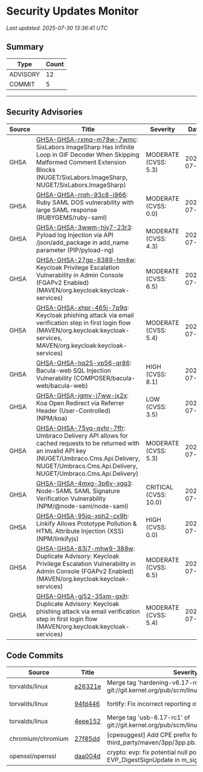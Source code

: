 # Security Updates Monitor

*Last updated: 2025-07-30 13:36:41 UTC*

## Summary
| Type | Count |
|------|-------|
| ADVISORY | 12 |
| COMMIT | 5 |

---

## Security Advisories

| Source | Title | Severity | Date |
|--------|-------|----------|------|
| GHSA | [GHSA-GHSA-rxmq-m78w-7wmc](https://github.com/advisories/GHSA-rxmq-m78w-7wmc): SixLabors ImageSharp Has Infinite Loop in GIF Decoder When Skipping Malformed Comment Extension Blocks (NUGET/SixLabors.ImageSharp, NUGET/SixLabors.ImageSharp) | MODERATE (CVSS: 5.3) | 2025-07-30 |
| GHSA | [GHSA-GHSA-rrqh-93c8-j966](https://github.com/advisories/GHSA-rrqh-93c8-j966): Ruby SAML DOS vulnerability with large SAML response (RUBYGEMS/ruby-saml) | MODERATE (CVSS: 0.0) | 2025-07-30 |
| GHSA | [GHSA-GHSA-3wwm-hjv7-23r3](https://github.com/advisories/GHSA-3wwm-hjv7-23r3): Pyload log Injection via API /json/add_package in add_name parameter (PIP/pyload-ng) | MODERATE (CVSS: 4.3) | 2025-07-30 |
| GHSA | [GHSA-GHSA-27gp-8389-hm4w](https://github.com/advisories/GHSA-27gp-8389-hm4w): Keycloak Privilege Escalation Vulnerability in Admin Console (FGAPv2 Enabled) (MAVEN/org.keycloak:keycloak-services) | MODERATE (CVSS: 6.5) | 2025-07-30 |
| GHSA | [GHSA-GHSA-xhpr-465j-7p9q](https://github.com/advisories/GHSA-xhpr-465j-7p9q): Keycloak phishing attack via email verification step in first login flow (MAVEN/org.keycloak:keycloak-services, MAVEN/org.keycloak:keycloak-services) | MODERATE (CVSS: 5.4) | 2025-07-30 |
| GHSA | [GHSA-GHSA-hq25-vp56-qr86](https://github.com/advisories/GHSA-hq25-vp56-qr86): Bacula-web SQL Injection Vulnerability (COMPOSER/bacula-web/bacula-web) | HIGH (CVSS: 8.1) | 2025-07-29 |
| GHSA | [GHSA-GHSA-jgmv-j7ww-jx2x](https://github.com/advisories/GHSA-jgmv-j7ww-jx2x): Koa Open Redirect via Referrer Header (User-Controlled) (NPM/koa) | LOW (CVSS: 3.5) | 2025-07-29 |
| GHSA | [GHSA-GHSA-75vq-qvhr-7ffr](https://github.com/advisories/GHSA-75vq-qvhr-7ffr): Umbraco Delivery API allows for cached requests to be returned with an invalid API key (NUGET/Umbraco.Cms.Api.Delivery, NUGET/Umbraco.Cms.Api.Delivery, NUGET/Umbraco.Cms.Api.Delivery) | MODERATE (CVSS: 5.3) | 2025-07-29 |
| GHSA | [GHSA-GHSA-4mxg-3p6v-xgq3](https://github.com/advisories/GHSA-4mxg-3p6v-xgq3): Node-SAML SAML Signature Verification Vulnerability (NPM/@node-saml/node-saml) | CRITICAL (CVSS: 10.0) | 2025-07-28 |
| GHSA | [GHSA-GHSA-95jq-xph2-cx9h](https://github.com/advisories/GHSA-95jq-xph2-cx9h): Linkify Allows Prototype Pollution & HTML Attribute Injection (XSS) (NPM/linkifyjs) | HIGH (CVSS: 0.0) | 2025-07-26 |
| GHSA | [GHSA-GHSA-83j7-mhw9-388w](https://github.com/advisories/GHSA-83j7-mhw9-388w): Duplicate Advisory: Keycloak Privilege Escalation Vulnerability in Admin Console (FGAPv2 Enabled) (MAVEN/org.keycloak:keycloak-services) | MODERATE (CVSS: 6.5) | 2025-07-18 |
| GHSA | [GHSA-GHSA-gj52-35xm-gxjh](https://github.com/advisories/GHSA-gj52-35xm-gxjh): Duplicate Advisory: Keycloak phishing attack via email verification step in first login flow (MAVEN/org.keycloak:keycloak-services) | MODERATE (CVSS: 5.4) | 2025-07-10 |

## Code Commits

| Source | Title | Severity | Date |
|--------|-------|----------|------|
| torvalds/linux | [a26321e](https://github.com/torvalds/linux/commit/a26321ee4c935a63c29ed6518f27e38826b36e68) | Merge tag 'hardening-v6.17-rc1-fix1' of git://git.kernel.org/pub/scm/linux/kernel/git/kees/linux | 2025-07-30 |
| torvalds/linux | [94fd446](https://github.com/torvalds/linux/commit/94fd44648dae2a5b6149a41faa0b07928c3e1963) | fortify: Fix incorrect reporting of read buffer size | 2025-07-29 |
| torvalds/linux | [4eee152](https://github.com/torvalds/linux/commit/4eee1520ea845a6d6d82e85498d9412419560871) | Merge tag 'usb-6.17-rc1' of git://git.kernel.org/pub/scm/linux/kernel/git/gregkh/usb | 2025-07-29 |
| chromium/chromium | [27f85dd](https://github.com/chromium/chromium/commit/27f85ddbff8fb2a79a2bc7f0616d0051c1b7052c) | [cpesuggest] Add CPE prefix for third_party/maven/3pp/3pp.pb. | 2025-07-29 |
| openssl/openssl | [daa004d](https://github.com/openssl/openssl/commit/daa004d48438d67241b58592d43c3214dd3a903f) | crypto: evp: fix potential null pointer dereference in EVP_DigestSignUpdate in m_sigver.c | 2025-07-25 |

